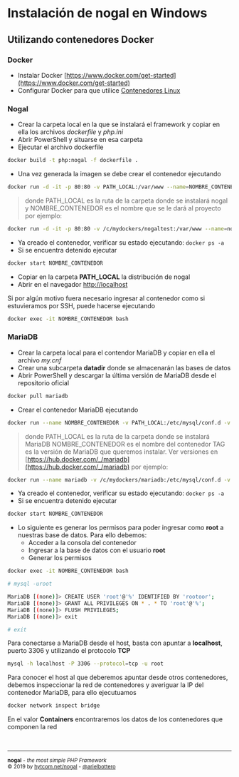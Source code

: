# Instalación de nogal en Windows
## Utilizando contenedores Docker

### Docker
- Instalar Docker [https://www.docker.com/get-started](https://www.docker.com/get-started)
- Configurar Docker para que utilice [Contenedores Linux](https://docs.docker.com/docker-for-windows/#switch-between-windows-and-linux-containers)

### Nogal
- Crear la carpeta local en la que se instalará el framework y copiar en ella los archivos *dockerfile* y *php.ini*
- Abrir PowerShell y situarse en esa carpeta
- Ejecutar el archivo dockerfile
```bash
docker build -t php:nogal -f dockerfile .
```
- Una vez generada la imagen se debe crear el contenedor ejecutando
```bash
docker run -d -it -p 80:80 -v PATH_LOCAL:/var/www --name=NOMBRE_CONTENEDOR php:nogal
```
> donde PATH_LOCAL es la ruta de la carpeta donde se instalará nogal
> y NOMBRE_CONTENEDOR es el nombre que se le dará al proyecto
> por ejemplo:
```bash
docker run -d -it -p 80:80 -v /c/mydockers/nogaltest:/var/www --name=nogaltest php:nogal
```
- Ya creado el contenedor, verificar su estado ejecutando: ```docker ps -a```
- Si se encuentra detenido ejecutar
```bash
docker start NOMBRE_CONTENEDOR
```
- Copiar en la carpeta **PATH_LOCAL** la distribución de nogal
- Abrir en el navegador [http://localhost](http://localhost)

Si por algún motivo fuera necesario ingresar al contenedor como si estuvieramos por SSH, puede hacerse ejecutando
```bash
docker exec -it NOMBRE_CONTENEDOR bash
```

### MariaDB
- Crear la carpeta local para el contendor MariaDB y copiar en ella el archivo *my.cnf*
- Crear una subcarpeta **datadir** donde se almacenarán las bases de datos
- Abrir PowerShell y descargar la última versión de MariaDB desde el repositorio oficial
```bash
docker pull mariadb
```
- Crear el contenedor MariaDB ejecutando
```bash
docker run --name NOMBRE_CONTENEDOR -v PATH_LOCAL:/etc/mysql/conf.d -v PATH_LOCAL/datadir:/var/lib/mysql -p 3306:3306 -d mariadb:TAG
```
> donde PATH_LOCAL es la ruta de la carpeta donde se instalará MariaDB
> NOMBRE_CONTENEDOR es el nombre del contenedor
> TAG es la versión de MariaDB que queremos instalar. Ver versiones en [https://hub.docker.com/_/mariadb](https://hub.docker.com/_/mariadb)
> por ejemplo:
```bash
docker run --name mariadb -v /c/mydockers/mariadb:/etc/mysql/conf.d -v /c/mydockers/mariadb/datadir:/var/lib/mysql -p 3306:3306 -d mariadb:10
```
- Ya creado el contenedor, verificar su estado ejecutando: ```docker ps -a```
- Si se encuentra detenido ejecutar
```bash
docker start NOMBRE_CONTENEDOR
```
- Lo siguiente es generar los permisos para poder ingresar como **root** a nuestras base de datos. Para ello debemos:
  - Acceder a la consola del contenedor
  - Ingresar a la base de datos con el usuario **root**
  - Generar los permisos
```bash
docker exec -it NOMBRE_CONTENEDOR bash
```
```bash
# mysql -uroot
```
```bash
MariaDB [(none)]> CREATE USER 'root'@'%' IDENTIFIED BY 'rootoor';
MariaDB [(none)]> GRANT ALL PRIVILEGES ON * . * TO 'root'@'%';
MariaDB [(none)]> FLUSH PRIVILEGES;
MariaDB [(none)]> exit
```
```bash
# exit
```

Para conectarse a MariaDB desde el host, basta con apuntar a **localhost**, puerto 3306 y utilizando el protocolo **TCP**
```bash
mysql -h localhost -P 3306 --protocol=tcp -u root
``` 

Para conocer el host al que deberemos apuntar desde otros contenedores, debemos inspeccionar la red de contenedores y averiguar la IP del contenedor MariaDB, para ello ejecutuamos
```bash
docker network inspect bridge
```
En el valor **Containers** encontraremos los datos de los contenedores que componen la red

&nbsp;
___
<sub><b>nogal</b> - <em>the most simple PHP Framework</em></sub><br />
<sup>&copy; 2019 by <a href="https://hytcom.net/nogal">hytcom.net/nogal</a> - <a href="https://github.com/arielbottero">@arielbottero</a></sup><br />
